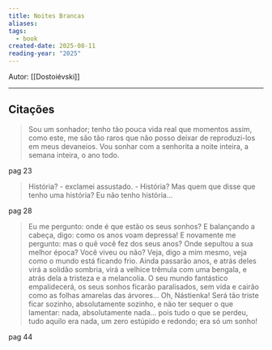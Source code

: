 ```yaml
---
title: Noites Brancas
aliases: 
tags:
  - book
created-date: 2025-08-11
reading-year: "2025"
---
```


Autor: [[Dostoiévski]] 

---



## Citações

> Sou um sonhador; tenho tão pouca vida real que momentos assim, como este, me são tão raros que não posso deixar de reproduzi-los em meus devaneios. Vou sonhar com a senhorita a noite inteira, a semana inteira, o ano todo.

pag 23


> História? - exclamei assustado. - História? Mas quem que disse que tenho uma história? Eu não tenho história...

pag 28


> Eu me pergunto: onde é que estão os seus sonhos? E balançando a cabeça, digo: como os anos voam depressa! E novamente me pergunto: mas o quê você fez dos seus anos? Onde sepultou a sua melhor época? Você viveu ou não? Veja, digo a mim mesmo, veja como o mundo está ficando frio. Ainda passarão anos, e atrás deles virá a solidão sombria, virá a velhice trêmula com uma bengala, e atrás dela a tristeza e a melancolia. O seu mundo fantástico empalidecerá, os seus sonhos ficarão paralisados, sem vida e cairão como as folhas amarelas das árvores... Oh, Nástienka! Será tão triste ficar sozinho, absolutamente sozinho, e não ter sequer o que lamentar: nada, absolutamente nada... pois tudo o que se perdeu, tudo aquilo era nada, um zero estúpido e redondo; era só um sonho!

pag 44
